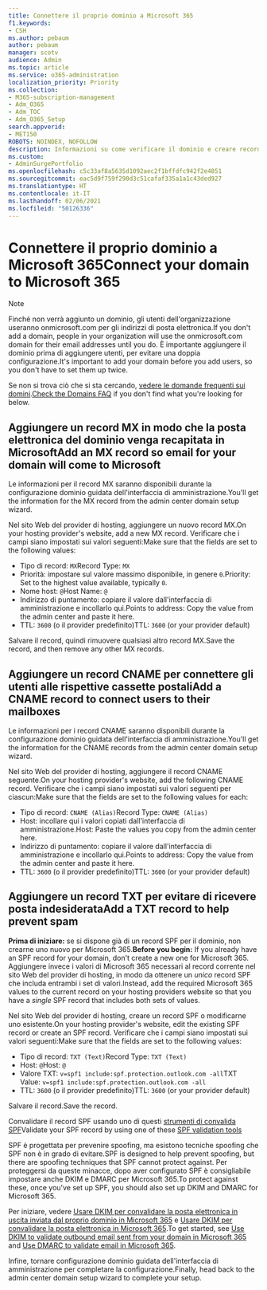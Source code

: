 ```yaml
---
title: Connettere il proprio dominio a Microsoft 365
f1.keywords:
- CSH
ms.author: pebaum
author: pebaum
manager: scotv
audience: Admin
ms.topic: article
ms.service: o365-administration
localization_priority: Priority
ms.collection:
- M365-subscription-management
- Adm_O365
- Adm_TOC
- Adm_O365_Setup
search.appverid:
- MET150
ROBOTS: NOINDEX, NOFOLLOW
description: Informazioni su come verificare il dominio e creare record DNS con Microsoft 365.
ms.custom:
- AdminSurgePortfolio
ms.openlocfilehash: c5c33af8a5635d1092aec2f1bffdfc942f2e4851
ms.sourcegitcommit: eac5d9f759f290d3c51cafaf335a1a1c43ded927
ms.translationtype: HT
ms.contentlocale: it-IT
ms.lasthandoff: 02/06/2021
ms.locfileid: "50126336"
---
```

# <a name="connect-your-domain-to-microsoft-365"></a><span data-ttu-id="3c43c-103">Connettere il proprio dominio a Microsoft 365</span><span class="sxs-lookup"><span data-stu-id="3c43c-103">Connect your domain to Microsoft 365</span></span>

> [!NOTE]
> <span data-ttu-id="3c43c-104">Finché non verrà aggiunto un dominio, gli utenti dell'organizzazione useranno onmicrosoft.com per gli indirizzi di posta elettronica.</span><span class="sxs-lookup"><span data-stu-id="3c43c-104">If you don't add a domain, people in your organization will use the onmicrosoft.com domain for their email addresses until you do.</span></span> <span data-ttu-id="3c43c-105">È importante aggiungere il dominio prima di aggiungere utenti, per evitare una doppia configurazione.</span><span class="sxs-lookup"><span data-stu-id="3c43c-105">It's important to add your domain before you add users, so you don't have to set them up twice.</span></span>

<span data-ttu-id="3c43c-106">Se non si trova ciò che si sta cercando, [vedere le domande frequenti sui domini](../setup/domains-faq.yml).</span><span class="sxs-lookup"><span data-stu-id="3c43c-106">[Check the Domains FAQ](../setup/domains-faq.yml) if you don't find what you're looking for below.</span></span>

## <a name="add-an-mx-record-so-email-for-your-domain-will-come-to-microsoft"></a><span data-ttu-id="3c43c-107">Aggiungere un record MX in modo che la posta elettronica del dominio venga recapitata in Microsoft</span><span class="sxs-lookup"><span data-stu-id="3c43c-107">Add an MX record so email for your domain will come to Microsoft</span></span>

<span data-ttu-id="3c43c-108">Le informazioni per il record MX saranno disponibili durante la configurazione dominio guidata dell'interfaccia di amministrazione.</span><span class="sxs-lookup"><span data-stu-id="3c43c-108">You'll get the information for the MX record from the admin center domain setup wizard.</span></span>

<span data-ttu-id="3c43c-109">Nel sito Web del provider di hosting, aggiungere un nuovo record MX.</span><span class="sxs-lookup"><span data-stu-id="3c43c-109">On your hosting provider's website, add a new MX record.</span></span>
<span data-ttu-id="3c43c-110">Verificare che i campi siano impostati sui valori seguenti:</span><span class="sxs-lookup"><span data-stu-id="3c43c-110">Make sure that the fields are set to the following values:</span></span>

- <span data-ttu-id="3c43c-111">Tipo di record: `MX`</span><span class="sxs-lookup"><span data-stu-id="3c43c-111">Record Type: `MX`</span></span>
- <span data-ttu-id="3c43c-112">Priorità: impostare sul valore massimo disponibile, in genere `0`.</span><span class="sxs-lookup"><span data-stu-id="3c43c-112">Priority: Set to the highest value available, typically `0`.</span></span>
- <span data-ttu-id="3c43c-113">Nome host: `@`</span><span class="sxs-lookup"><span data-stu-id="3c43c-113">Host Name: `@`</span></span>
- <span data-ttu-id="3c43c-114">Indirizzo di puntamento: copiare il valore dall'interfaccia di amministrazione e incollarlo qui.</span><span class="sxs-lookup"><span data-stu-id="3c43c-114">Points to address: Copy the value from the admin center and paste it here.</span></span>
- <span data-ttu-id="3c43c-115">TTL: `3600‎` (o il provider predefinito)</span><span class="sxs-lookup"><span data-stu-id="3c43c-115">TTL: `3600‎` (or your provider default)</span></span>

<span data-ttu-id="3c43c-116">Salvare il record, quindi rimuovere qualsiasi altro record MX.</span><span class="sxs-lookup"><span data-stu-id="3c43c-116">Save the record, and then remove any other MX records.</span></span>

## <a name="add-a-cname-record-to-connect-users-to-their-mailboxes"></a><span data-ttu-id="3c43c-117">Aggiungere un record CNAME per connettere gli utenti alle rispettive cassette postali</span><span class="sxs-lookup"><span data-stu-id="3c43c-117">Add a CNAME record to connect users to their mailboxes</span></span>
<span data-ttu-id="3c43c-118">Le informazioni per i record CNAME saranno disponibili durante la configurazione dominio guidata dell'interfaccia di amministrazione.</span><span class="sxs-lookup"><span data-stu-id="3c43c-118">You'll get the information for the CNAME records from the admin center domain setup wizard.</span></span>

<span data-ttu-id="3c43c-119">Nel sito Web del provider di hosting, aggiungere il record CNAME seguente.</span><span class="sxs-lookup"><span data-stu-id="3c43c-119">On your hosting provider's website, add the following CNAME record.</span></span> <span data-ttu-id="3c43c-120">Verificare che i campi siano impostati sui valori seguenti per ciascun:</span><span class="sxs-lookup"><span data-stu-id="3c43c-120">Make sure that the fields are set to the following values for each:</span></span>

- <span data-ttu-id="3c43c-121">Tipo di record: `CNAME (Alias)`</span><span class="sxs-lookup"><span data-stu-id="3c43c-121">Record Type: `CNAME (Alias)`</span></span>
- <span data-ttu-id="3c43c-122">Host: incollare qui i valori copiati dall'interfaccia di amministrazione.</span><span class="sxs-lookup"><span data-stu-id="3c43c-122">Host: Paste the values you copy from the admin center here.</span></span>
- <span data-ttu-id="3c43c-123">Indirizzo di puntamento: copiare il valore dall'interfaccia di amministrazione e incollarlo qui.</span><span class="sxs-lookup"><span data-stu-id="3c43c-123">Points to address: Copy the value from the admin center and paste it here.</span></span>
- <span data-ttu-id="3c43c-124">TTL: `3600‎` (o il provider predefinito)</span><span class="sxs-lookup"><span data-stu-id="3c43c-124">TTL: `3600‎` (or your provider default)</span></span>

## <a name="add-a-txt-record-to-help-prevent-spam"></a><span data-ttu-id="3c43c-125">Aggiungere un record TXT per evitare di ricevere posta indesiderata</span><span class="sxs-lookup"><span data-stu-id="3c43c-125">Add a TXT record to help prevent spam</span></span>
<span data-ttu-id="3c43c-126">**Prima di iniziare:** se si dispone già di un record SPF per il dominio, non crearne uno nuovo per Microsoft 365.</span><span class="sxs-lookup"><span data-stu-id="3c43c-126">**Before you begin:** If you already have an SPF record for your domain, don't create a new one for Microsoft 365.</span></span> <span data-ttu-id="3c43c-127">Aggiungere invece i valori di Microsoft 365 necessari al record corrente nel sito Web del provider di hosting, in modo da ottenere un *unico* record SPF che includa entrambi i set di valori.</span><span class="sxs-lookup"><span data-stu-id="3c43c-127">Instead, add the required Microsoft 365 values to the current record on your hosting providers website so that you have a *single* SPF record that includes both sets of values.</span></span>

<span data-ttu-id="3c43c-128">Nel sito Web del provider di hosting, creare un record SPF o modificarne uno esistente.</span><span class="sxs-lookup"><span data-stu-id="3c43c-128">On your hosting provider's website, edit the existing SPF record or create an SPF record.</span></span>
<span data-ttu-id="3c43c-129">Verificare che i campi siano impostati sui valori seguenti:</span><span class="sxs-lookup"><span data-stu-id="3c43c-129">Make sure that the fields are set to the following values:</span></span>

- <span data-ttu-id="3c43c-130">Tipo di record: `TXT (Text)`</span><span class="sxs-lookup"><span data-stu-id="3c43c-130">Record Type: `TXT (Text)`</span></span>
- <span data-ttu-id="3c43c-131">Host: `@`</span><span class="sxs-lookup"><span data-stu-id="3c43c-131">Host: `@`</span></span>
- <span data-ttu-id="3c43c-132">Valore TXT: `v=spf1 include:spf.protection.outlook.com -all`</span><span class="sxs-lookup"><span data-stu-id="3c43c-132">TXT Value: `v=spf1 include:spf.protection.outlook.com -all`</span></span>
- <span data-ttu-id="3c43c-133">TTL: `3600‎` (o il provider predefinito)</span><span class="sxs-lookup"><span data-stu-id="3c43c-133">TTL: `3600‎` (or your provider default)</span></span>

<span data-ttu-id="3c43c-134">Salvare il record.</span><span class="sxs-lookup"><span data-stu-id="3c43c-134">Save the record.</span></span>

<span data-ttu-id="3c43c-135">Convalidare il record SPF usando uno di questi [strumenti di convalida SPF](https://docs.microsoft.com/office365/admin/setup/domains-faq#how-can-i-validate-spf-records-for-my-domain)</span><span class="sxs-lookup"><span data-stu-id="3c43c-135">Validate your SPF record by using one of these [SPF validation tools](https://docs.microsoft.com/office365/admin/setup/domains-faq#how-can-i-validate-spf-records-for-my-domain)</span></span>

<span data-ttu-id="3c43c-136">SPF è progettata per prevenire spoofing, ma esistono tecniche spoofing che SPF non è in grado di evitare.</span><span class="sxs-lookup"><span data-stu-id="3c43c-136">SPF is designed to help prevent spoofing, but there are spoofing techniques that SPF cannot protect against.</span></span> <span data-ttu-id="3c43c-137">Per proteggersi da queste minacce, dopo aver configurato SPF è consigliabile impostare anche DKIM e DMARC per Microsoft 365.</span><span class="sxs-lookup"><span data-stu-id="3c43c-137">To protect against these, once you've set up SPF, you should also set up DKIM and DMARC for Microsoft 365.</span></span>

<span data-ttu-id="3c43c-138">Per iniziare, vedere [Usare DKIM per convalidare la posta elettronica in uscita inviata dal proprio dominio in Microsoft 365](https://technet.microsoft.com/library/mt695945%28v=exchg.150%29.aspx) e [Usare DKIM per convalidare la posta elettronica in Microsoft 365](https://technet.microsoft.com/library/mt734386%28v=exchg.150%29.aspx).</span><span class="sxs-lookup"><span data-stu-id="3c43c-138">To get started, see [Use DKIM to validate outbound email sent from your domain in Microsoft 365](https://technet.microsoft.com/library/mt695945%28v=exchg.150%29.aspx) and [Use DMARC to validate email in Microsoft 365](https://technet.microsoft.com/library/mt734386%28v=exchg.150%29.aspx).</span></span>

<span data-ttu-id="3c43c-139">Infine, tornare configurazione dominio guidata dell'interfaccia di amministrazione per completare la configurazione.</span><span class="sxs-lookup"><span data-stu-id="3c43c-139">Finally, head back to the admin center domain setup wizard to complete your setup.</span></span>
